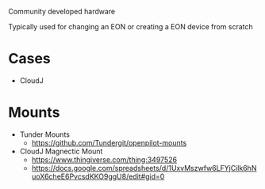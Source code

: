 Community developed hardware

Typically used for changing an EON or creating a EON device from scratch

# Cases

* CloudJ

# Mounts

* Tunder Mounts
  * https://github.com/Tundergit/openpilot-mounts
* CloudJ Magnectic Mount
  * https://www.thingiverse.com/thing:3497526
  * https://docs.google.com/spreadsheets/d/1UxvMszwfw6LFYjCilk6hNuoX6cheE6PvcsdKKO9ggU8/edit#gid=0